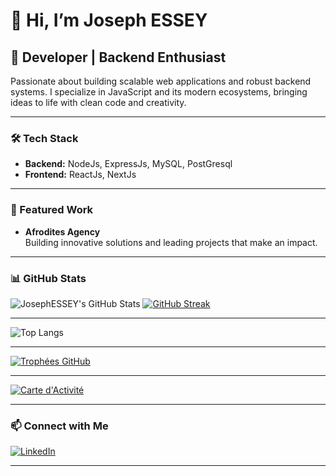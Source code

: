 # 👋 Hi, I’m Joseph ESSEY

## 🚀 Developer | Backend Enthusiast

Passionate about building scalable web applications and robust backend systems. I specialize in JavaScript and its modern ecosystems, bringing ideas to life with clean code and creativity. 

---

### 🛠️ Tech Stack

- **Backend:** NodeJs, ExpressJs, MySQL, PostGresql
- **Frontend:** ReactJs, NextJs

---

### 🌟 Featured Work

- **Afrodites Agency**  
  Building innovative solutions and leading projects that make an impact.

---

### 📊 GitHub Stats

![JosephESSEY's GitHub Stats](https://github-readme-stats.vercel.app/api?username=JosephESSEY&show_icons=true&theme=dark)
[![GitHub Streak](https://streak-stats.demolab.com?user=JosephESSEY&theme=dark&hide_border=true)](https://git.io/streak-stats)

---

![Top Langs](https://github-readme-stats.vercel.app/api/top-langs/?username=JosephESSEY&layout=compact&theme=dark)

---

[![Trophées GitHub](https://github-profile-trophy.vercel.app/?username=JosephESSEY&theme=dark&row=2&column=3)](https://github.com/ryo-ma/github-profile-trophy)

---

[![Carte d'Activité](https://github-readme-activity-graph.vercel.app/graph?username=JosephESSEY&theme=react&area=true)](https://github.com/ashutosh00710/github-readme-activity-graph)


---

### 📫 Connect with Me

[![LinkedIn](https://img.shields.io/badge/LinkedIn-JosephESSEY-blue?style=for-the-badge&logo=linkedin)](https://www.linkedin.com/in/JosephESSEY)

---

<!--
**JosephESSEY/JosephESSEY** is a ✨ special ✨ repository because its README.md (this file) appears on your GitHub profile.
-->
